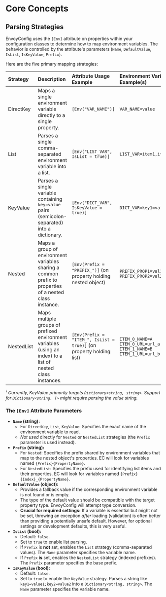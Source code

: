 # Core Concepts

## Parsing Strategies

EnvoyConfig uses the `[Env]` attribute on properties within your configuration classes to determine how to map environment variables. The behavior is controlled by the attribute's parameters (`Name`, `DefaultValue`, `IsList`, `IsKeyValue`, `Prefix`).

Here are the five primary mapping strategies:

| Strategy     | Description                                                                  | Attribute Usage Example                        | Environment Variable Example(s)             | Target Property Type         |
| :----------- | :--------------------------------------------------------------------------- | :--------------------------------------------- | :------------------------------------------ | :--------------------------- |
| DirectKey    | Maps a single environment variable directly to a single property.            | `[Env("VAR_NAME")]`                            | `VAR_NAME=value`                            | `string`, `int`, `bool`, etc. |
| List         | Parses a single comma-separated environment variable into a list.            | `[Env("LIST_VAR", IsList = true)]`             | `LIST_VAR=item1,item2,item3`                | `List<string>`, `List<int>`, etc. |
| KeyValue     | Parses a single variable containing `key=value` pairs (semicolon-separated) into a dictionary. | `[Env("DICT_VAR", IsKeyValue = true)]`         | `DICT_VAR=key1=val1;key2=val2`              | `Dictionary<string, string>`¹ |
| Nested       | Maps a group of environment variables sharing a common prefix to properties of a nested class instance. | `[Env(Prefix = "PREFIX_")]` (on property holding nested object) | `PREFIX_PROP1=val1`<br/>`PREFIX_PROP2=val2` | Your custom nested class     |
| NestedList   | Maps multiple groups of prefixed environment variables (using an index) to a list of nested class instances. | `[Env(Prefix = "ITEM_", IsList = true)]` (on property holding list) | `ITEM_0_NAME=A`<br/>`ITEM_0_URL=url_a`<br/>`ITEM_1_NAME=B`<br/>`ITEM_1_URL=url_b` | `List<YourCustomClass>`      |

¹ *Currently, KeyValue primarily targets `Dictionary<string, string>`. Support for `Dictionary<string, T>` might require parsing the value string.*

### The `[Env]` Attribute Parameters

* **`Name` (string):**
  * For `DirectKey`, `List`, `KeyValue`: Specifies the exact name of the environment variable to read.
  * *Not used* directly for `Nested` or `NestedList` strategies (the `Prefix` parameter is used instead).
* **`Prefix` (string):**
  * For `Nested`: Specifies the prefix shared by environment variables that map to the nested object's properties. EC will look for variables named `{Prefix}{PropertyName}`.
  * For `NestedList`: Specifies the prefix used for identifying list items and their properties. EC will look for variables named `{Prefix}{Index}_{PropertyName}`.
* **`DefaultValue` (object):**
  * Provides a fallback value if the corresponding environment variable is not found or is empty.
  * The type of the default value should be compatible with the target property type. EnvoyConfig will attempt type conversion.
  * **Crucial for required settings:** If a variable is essential but might not be set, throwing an exception *after* loading (validation) is often better than providing a potentially unsafe default. However, for optional settings or development defaults, this is very useful.
* **`IsList` (bool):**
  * Default: `false`.
  * Set to `true` to enable list parsing.
  * If `Prefix` is **not** set, enables the `List` strategy (comma-separated values). The `Name` parameter specifies the variable name.
  * If `Prefix` **is** set, enables the `NestedList` strategy (indexed prefixes). The `Prefix` parameter specifies the base prefix.
* **`IsKeyValue` (bool):**
  * Default: `false`.
  * Set to `true` to enable the `KeyValue` strategy. Parses a string like `key1=value1;key2=value2` into a `Dictionary<string, string>`. The `Name` parameter specifies the variable name.
